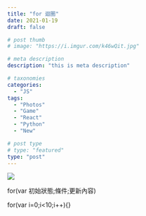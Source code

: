 ```yaml
---
title: "for 迴圈"
date: 2021-01-19
draft: false

# post thumb
# image: "https://i.imgur.com/k46wQit.jpg"

# meta description
description: "this is meta description"

# taxonomies
categories: 
  - "JS"
tags:
  - "Photos"
  - "Game"
  - "React"
  - "Python"
  - "New"

# post type
# type: "featured"
type: "post"
---
```


![](https://i.imgur.com/k46wQit.jpg)

for(var 初始狀態;條件;更新內容)

for(var i=0;i<10;i++){}
